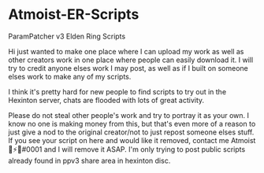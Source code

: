 # Atmoist-ER-Scripts
ParamPatcher v3 Elden Ring Scripts 

Hi just wanted to make one place where I can upload my work as well as other creators work in one place where people can easily download it. I will try to credit anyone elses work I may post, as well as if I built on someone elses work to make any of my scripts.

I think it's pretty hard for new people to find scripts to try out in the Hexinton server, chats are flooded with lots of great activity.

Please do not steal other people's work and try to portray it as your own. I know no one is making money from this, but that's even more of a reason to just give a nod to the original creator/not to just repost someone elses stuff. If you see your script on here and would like it removed, contact me Atmoist🖤⚡💛#0001 and I will remove it ASAP. I'm only trying to post public scripts already found in ppv3 share area in hexinton disc.
